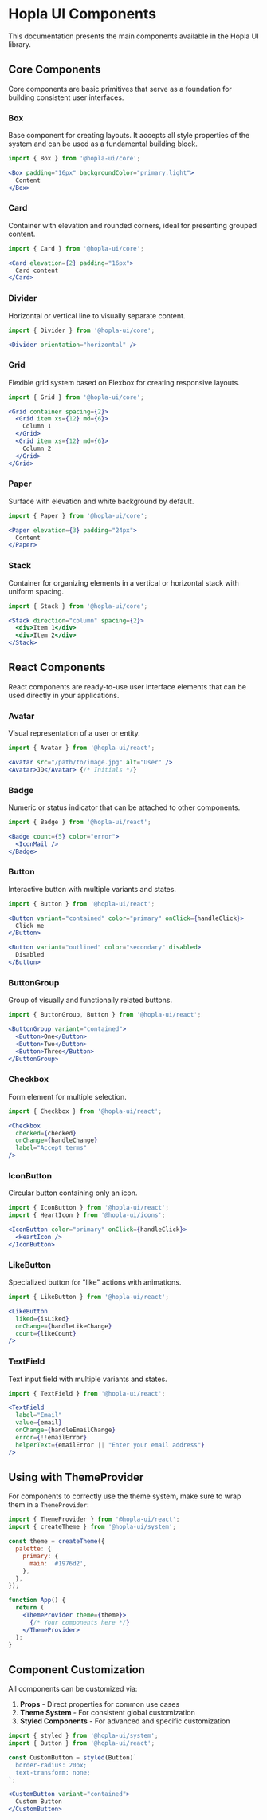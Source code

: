 # Hopla UI Components

This documentation presents the main components available in the Hopla UI library.

## Core Components

Core components are basic primitives that serve as a foundation for building consistent user interfaces.

### Box

Base component for creating layouts. It accepts all style properties of the system and can be used as a fundamental building block.

```jsx
import { Box } from '@hopla-ui/core';

<Box padding="16px" backgroundColor="primary.light">
  Content
</Box>
```

### Card

Container with elevation and rounded corners, ideal for presenting grouped content.

```jsx
import { Card } from '@hopla-ui/core';

<Card elevation={2} padding="16px">
  Card content
</Card>
```

### Divider

Horizontal or vertical line to visually separate content.

```jsx
import { Divider } from '@hopla-ui/core';

<Divider orientation="horizontal" />
```

### Grid

Flexible grid system based on Flexbox for creating responsive layouts.

```jsx
import { Grid } from '@hopla-ui/core';

<Grid container spacing={2}>
  <Grid item xs={12} md={6}>
    Column 1
  </Grid>
  <Grid item xs={12} md={6}>
    Column 2
  </Grid>
</Grid>
```

### Paper

Surface with elevation and white background by default.

```jsx
import { Paper } from '@hopla-ui/core';

<Paper elevation={3} padding="24px">
  Content
</Paper>
```

### Stack

Container for organizing elements in a vertical or horizontal stack with uniform spacing.

```jsx
import { Stack } from '@hopla-ui/core';

<Stack direction="column" spacing={2}>
  <div>Item 1</div>
  <div>Item 2</div>
</Stack>
```

## React Components

React components are ready-to-use user interface elements that can be used directly in your applications.

### Avatar

Visual representation of a user or entity.

```jsx
import { Avatar } from '@hopla-ui/react';

<Avatar src="/path/to/image.jpg" alt="User" />
<Avatar>JD</Avatar> {/* Initials */}
```

### Badge

Numeric or status indicator that can be attached to other components.

```jsx
import { Badge } from '@hopla-ui/react';

<Badge count={5} color="error">
  <IconMail />
</Badge>
```

### Button

Interactive button with multiple variants and states.

```jsx
import { Button } from '@hopla-ui/react';

<Button variant="contained" color="primary" onClick={handleClick}>
  Click me
</Button>

<Button variant="outlined" color="secondary" disabled>
  Disabled
</Button>
```

### ButtonGroup

Group of visually and functionally related buttons.

```jsx
import { ButtonGroup, Button } from '@hopla-ui/react';

<ButtonGroup variant="contained">
  <Button>One</Button>
  <Button>Two</Button>
  <Button>Three</Button>
</ButtonGroup>
```

### Checkbox

Form element for multiple selection.

```jsx
import { Checkbox } from '@hopla-ui/react';

<Checkbox 
  checked={checked}
  onChange={handleChange}
  label="Accept terms"
/>
```

### IconButton

Circular button containing only an icon.

```jsx
import { IconButton } from '@hopla-ui/react';
import { HeartIcon } from '@hopla-ui/icons';

<IconButton color="primary" onClick={handleClick}>
  <HeartIcon />
</IconButton>
```

### LikeButton

Specialized button for "like" actions with animations.

```jsx
import { LikeButton } from '@hopla-ui/react';

<LikeButton 
  liked={isLiked}
  onChange={handleLikeChange}
  count={likeCount}
/>
```

### TextField

Text input field with multiple variants and states.

```jsx
import { TextField } from '@hopla-ui/react';

<TextField 
  label="Email"
  value={email}
  onChange={handleEmailChange}
  error={!!emailError}
  helperText={emailError || "Enter your email address"}
/>
```

## Using with ThemeProvider

For components to correctly use the theme system, make sure to wrap them in a `ThemeProvider`:

```jsx
import { ThemeProvider } from '@hopla-ui/react';
import { createTheme } from '@hopla-ui/system';

const theme = createTheme({
  palette: {
    primary: {
      main: '#1976d2',
    },
  },
});

function App() {
  return (
    <ThemeProvider theme={theme}>
      {/* Your components here */}
    </ThemeProvider>
  );
}
```

## Component Customization

All components can be customized via:

1. **Props** - Direct properties for common use cases
2. **Theme System** - For consistent global customization
3. **Styled Components** - For advanced and specific customization

```jsx
import { styled } from '@hopla-ui/system';
import { Button } from '@hopla-ui/react';

const CustomButton = styled(Button)`
  border-radius: 20px;
  text-transform: none;
`;

<CustomButton variant="contained">
  Custom Button
</CustomButton>
```
